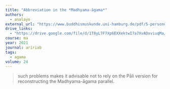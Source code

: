 ```yaml
---
title: "Abbreviation in the *Madhyama-āgama*"
authors:
  - analayo
external_url: "https://www.buddhismuskunde.uni-hamburg.de/pdf/5-personen/analayo/abbreviationma.pdf"
drive_links:
  - "https://drive.google.com/file/d/1T8yL7F7Xp6EXXektwI7a7XvADxviuqMa/view?usp=drivesdk"
course: ma
year: 2021
journal: aririab
tags:
  - agama
volume: 24
---
```


> such problems makes it advisable not to rely on the Pāli version for reconstructing the Madhyama-āgama parallel.

